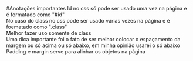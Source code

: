 #Anotações importantes
Id no css só pode ser usado uma vez na página e é formatado como "#id" \
No caso do class no css pode ser usado várias vezes na página e é foematado como ".class" \
Melhor fazer uso somente de class \
Uma dica importante foi o fato de ser melhor colocar o espaçamento da margem ou só acima ou só abaixo, em minha opinião usarei o só abaixo \
Padding e margin serve para alinhar os objetos na página 